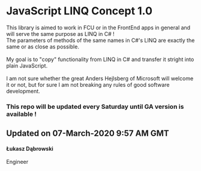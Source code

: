 # JavaScript LINQ Concept 1.0
This library is aimed to work in FCU or in the FrontEnd apps in general and will serve the same purpose as LINQ in C# ! \
The parameters of methods of the same names in C#'s LINQ are exactly the same or as close as possible. \
\
My goal is to "copy" functionality from LINQ in C# and transfer it stright into plain JavaScript. \
\
I am not sure whether the great Anders Hejlsberg of Microsoft will welcome it or not, but for sure I am not breaking any rules of good software development.

### This repo will be updated every Saturday until GA version is available !

## Updated on 07-March-2020 9:57 AM GMT

#### Łukasz Dąbrowski
Engineer
